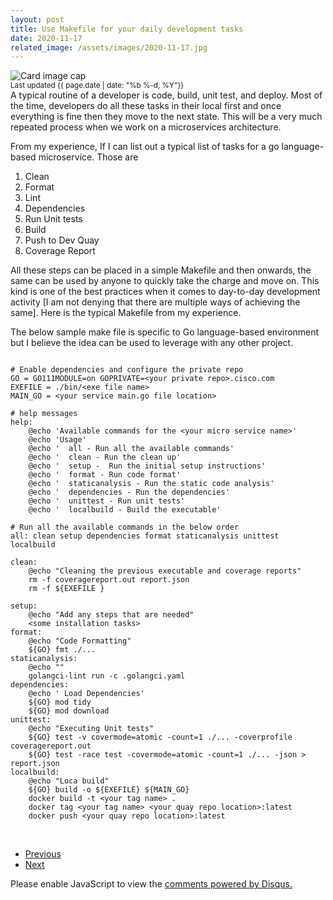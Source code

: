 ```yaml
---
layout: post
title: Use Makefile for your daily development tasks
date: 2020-11-17
related_image: /assets/images/2020-11-17.jpg
---
```

<div class="view overlay">
	<img class="card-img-top" src="{{ page.related_image }}" alt="Card image cap">
    <a href="#!">
        <div class="mask rgba-white-slight"></div>
    </a>
</div>
<small class="text-muted">Last updated {{ page.date | date: "%b %-d, %Y"}}</small>
<br/>
A typical routine of a developer is code, build, unit test, and deploy. Most of the time, developers do all these tasks in their local first and once everything is fine then they move to the next state. This will be a very much repeated process when we work on a microservices architecture. 

From my experience, If I can list out a typical list of tasks for a go language-based microservice. Those are

1. Clean
2. Format
3. Lint
4. Dependencies
5. Run Unit tests
6. Build
7. Push to Dev Quay
8. Coverage Report

All these steps can be placed in a simple Makefile and then onwards, the same can be used by anyone to quickly take the charge and move on. This kind is one of the best practices when it comes to day-to-day development activity [I am not denying that there are multiple ways of achieving the same]. Here is the typical Makefile from my experience.

The below sample make file is specific to Go language-based environment but I believe the idea can be used to leverage with any other project. 

<pre><code class="Makefile">
# Enable dependencies and configure the private repo
GO = GO111MODULE=on GOPRIVATE=&lt;your private repo&gt;.cisco.com
EXEFILE = ./bin/&lt;exe file name&gt;
MAIN_GO = &lt;your service main.go file location&gt;

# help messages
help:
    @echo &#39;Available commands for the &lt;your micro service name&gt;&#39;
    @echo &#39;Usage&#39;
    @echo &#39;  all - Run all the available commands&#39;
    @echo &#39;  clean - Run the clean up&#39;
    @echo &#39;  setup -  Run the initial setup instructions&#39;
    @echo &#39;  format - Run code format&#39;
    @echo &#39;  staticanalysis - Run the static code analysis&#39;
    @echo &#39;  dependencies - Run the dependencies&#39;
    @echo &#39;  unittest - Run unit tests&#39;
    @echo &#39;  localbuild - Build the executable&#39;

# Run all the available commands in the below order
all: clean setup dependencies format staticanalysis unittest localbuild

clean:
    @echo &quot;Cleaning the previous executable and coverage reports&quot;
    rm -f coveragereport.out report.json
    rm -f ${EXEFILE }

setup:
    @echo &quot;Add any steps that are needed&quot;
    &lt;some installation tasks&gt;
format:
    @echo &quot;Code Formatting&quot;
    ${GO} fmt ./...
staticanalysis:
    @echo &quot;&quot;
    golangci-lint run -c .golangci.yaml
dependencies:
    @echo &#39; Load Dependencies&#39;
    ${GO} mod tidy
    ${GO} mod download
unittest:
    @echo &quot;Executing Unit tests&quot;
    ${GO} test -v covermode=atomic -count=1 ./... -coverprofile coveragereport.out
    ${GO} test -race test -covermode=atomic -count=1 ./... -json &gt; report.json
localbuild:
    @echo &quot;Loca build&quot;
    ${GO} build -o ${EXEFILE} ${MAIN_GO}
    docker build -t &lt;your tag name&gt; .
    docker tag &lt;your tag name&gt; &lt;your quay repo location&gt;:latest
    docker push &lt;your quay repo location&gt;:latest
</code></pre>

<br/>
<p>
    <nav aria-label="Page navigation">
      <ul class="pagination justify-content-center">
        <li class="page-item disabled">
          <a class="page-link" href="#" tabindex="-1">Previous</a>
        </li>
        <li class="page-item">
          <a class="page-link" href="/2020/11/18/day-to-day-kubernetes.html">Next</a>
        </li>
      </ul>
    </nav>
</p>

<div id="disqus_thread"></div>
<script>
   /*
    *  RECOMMENDED CONFIGURATION VARIABLES: EDIT AND UNCOMMENT THE SECTION BELOW TO INSERT DYNAMIC VALUES FROM YOUR PLATFORM OR CMS.
    *  LEARN WHY DEFINING THESE VARIABLES IS IMPORTANT: https://disqus.com/admin/universalcode/#configuration-variables    
    */
    var disqus_config = function () {
    this.page.url = "https://www.parochi.xyz/2020/11/17/use-makefile-for-your-daily-development-tasks.html";  // Replace PAGE_URL with your page's canonical URL variable
    this.page.identifier = "20201117"; // Replace PAGE_IDENTIFIER with your page's unique identifier variable
    };
    
    (function() { // DON'T EDIT BELOW THIS LINE
    var d = document, s = d.createElement('script');
    s.src = 'https://parochi-xyz.disqus.com/embed.js';
    s.setAttribute('data-timestamp', +new Date());
    (d.head || d.body).appendChild(s);
    })();
</script>
<noscript>Please enable JavaScript to view the <a href="https://disqus.com/?ref_noscript">comments powered by Disqus.</a></noscript>